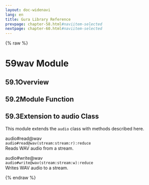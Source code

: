 ```yaml
---
layout: doc-widenavi
lang: en
title: Gura Library Reference
prevpage: chapter-58.html#naviitem-selected
nextpage: chapter-60.html#naviitem-selected
---
```

{% raw %}
<h1><span class="caption-index-1">59</span>wav Module</h1>
<h2><span class="caption-index-2">59.1</span><a name="anchor-59-1"></a>Overview</h2>
<h2><span class="caption-index-2">59.2</span><a name="anchor-59-2"></a>Module Function</h2>
<h2><span class="caption-index-2">59.3</span><a name="anchor-59-3"></a>Extension to audio Class</h2>
<p>
This module extends the <code class="highlighter-rouge">audio</code> class with methods described here.
</p>
<p>
<div class="h5">audio#read@wav</div>
<div class="mb-2"><i class="fas fa-caret-right mr-2"></i><code>audio#read@wav(stream:stream:r):reduce</code></div>
Reads WAV audio from a stream.
</p>
<p>
<div class="h5">audio#write@wav</div>
<div class="mb-2"><i class="fas fa-caret-right mr-2"></i><code>audio#write@wav(stream:stream:w):reduce</code></div>
Writes WAV audio to a stream.
</p>
{% endraw %}
